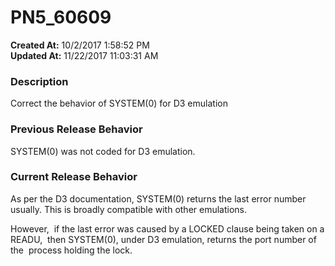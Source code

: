 # PN5_60609

**Created At:** 10/2/2017 1:58:52 PM  
**Updated At:** 11/22/2017 11:03:31 AM  


### Description

Correct the behavior of SYSTEM(0) for D3 emulation



### Previous Release Behavior

SYSTEM(0) was not coded for D3 emulation.



### Current Release Behavior

As per the D3 documentation, SYSTEM(0) returns the last error number usually. This is broadly compatible with other emulations.

However,  if the last error was caused by a LOCKED clause being taken on a READU,  then SYSTEM(0), under D3 emulation, returns the port number of the  process holding the lock.
